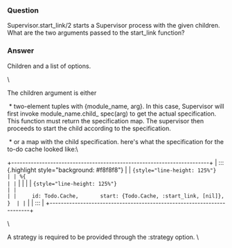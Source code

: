### Question
Supervisor.start\_link/2 starts a Supervisor process with the given
children. What are the two arguments passed to the start\_link function?


### Answer
Children and a list of options.

<div>

\

</div>

<div>

The children argument is either 

</div>

<div>

 \* two-element tuples with {module\_name, arg}. In this case,
Supervisor will first invoke module\_name.child\_ spec(arg) to get the
actual specification. This function must return the specification map.
The supervisor then proceeds to start the child according to the
specification. 

</div>

<div>

 \* or a map with the child specification. here's what the specification
for the to-do cache looked like:\

</div>

<div>

<div>

<div>

<div>

+-----------------------------------------------------------------------+
| ::: {.highlight style="background: #f8f8f8"}                          |
| ``` {style="line-height: 125%"}                                       |
| %{                                                                    |
| ```                                                                   |
|                                                                       |
| ``` {style="line-height: 125%"}                                       |
|                                                                       |
|     id: Todo.Cache,       start: {Todo.Cache, :start_link, [nil]}, }  |
| ```                                                                   |
| :::                                                                   |
+-----------------------------------------------------------------------+

\

</div>

<div>

A strategy is required to be provided through the :strategy option. \

</div>

</div>

</div>

</div>


